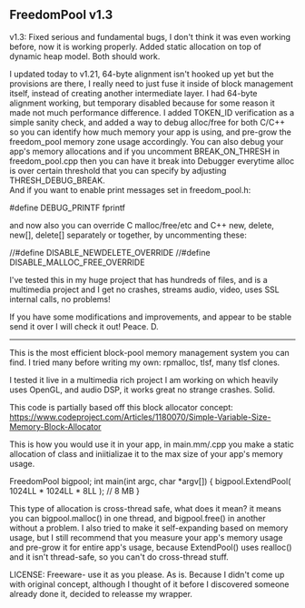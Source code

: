 FreedomPool v1.3
----------------

v1.3: Fixed serious and fundamental bugs, I don't think it was even working before, now it is working properly.
      Added static allocation on top of dynamic heap model. Both should work.

I updated today to v1.21, 64-byte alignment isn't hooked up yet but the provisions are there, 
I really need to just fuse it inside of block management itself, instead of creating another intermediate layer.
I had 64-byte alignment working, but temporary disabled because for some reason it made not much performance difference.
I added TOKEN_ID verification as a simple sanity check, and added a way to debug alloc/free for both C/C++ so you can 
identify how much memory your app is using, and pre-grow the freedom_pool memory zone usage accordingly. You can also 
debug your app's memory allocations and if you uncomment BREAK_ON_THRESH in freedom_pool.cpp then you can have it break 
into Debugger everytime alloc is over certain threshold that you can specify by adjusting THRESH_DEBUG_BREAK.  
And if you want to enable print messages set in freedom_pool.h:

#define DEBUG_PRINTF fprintf

and now also you can override C malloc/free/etc and C++ new, delete, new[], delete[] separately or together,
by uncommenting these:

//#define DISABLE_NEWDELETE_OVERRIDE
//#define DISABLE_MALLOC_FREE_OVERRIDE

I've tested this in my huge project that has hundreds of files, and is a multimedia project and I get no crashes,
streams audio, video, uses SSL internal calls, no problems! 

If you have some modifications and improvements, and appear to be stable send it over I will check it out! 
Peace. D.

-----------------------------------------------------------------------------------------------------------------

This is the most efficient block-pool memory management system you can find. I tried many before writing my own:
rpmalloc, tlsf, many tlsf clones.

I tested it live in a multimedia rich project I am working on which heavily uses OpenGL, and audio 
DSP, it works great no strange crashes. Solid.

This code is partially based off this block allocator concept:
https://www.codeproject.com/Articles/1180070/Simple-Variable-Size-Memory-Block-Allocator

This is how you would use it in your app, in main.mm/.cpp you make a static allocation of class and iniitializae it
to the max size of your app's memory usage.

FreedomPool bigpool;
int main(int argc, char *argv[])
{
    bigpool.ExtendPool( 1024LL * 1024LL * 8LL ); // 8 MB
}

This type of allocation is cross-thread safe, what does it mean? it means you can bigpool.malloc() in one thread,
and bigpool.free() in another without a problem. I also tried to make it self-expanding based on memory usage,
but I still recommend that you measure your app's memory usage and pre-grow it for entire app's usage, because
ExtendPool() uses realloc() and it isn't thread-safe, so you can't do cross-thread stuff.

LICENSE: Freeware- use it as you please. As is. Because I didn't come up with original concept, 
although I thought of it before I discovered someone already done it, decided to releasse my wrapper.
